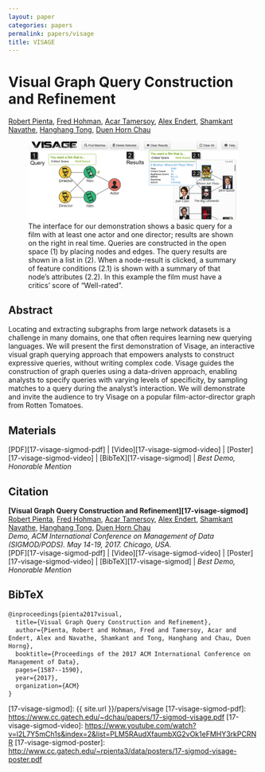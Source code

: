 ```yaml
---
layout: paper
categories: papers
permalink: papers/visage
title: VISAGE
---
```


# Visual Graph Query Construction and Refinement
[Robert Pienta][robert], [Fred Hohman][fred], [Acar Tamersoy][acar], [Alex Endert][alex], [Shamkant Navathe][navathe], [Hanghang Tong][hanghang], [Duen Horn Chau][polo]  

<figure>
     <img class="single" src="/images/papers/17-visage-sigmod.png">
    <figcaption class="single">
        The interface for our demonstration shows a basic query for a film with at least one actor and one director; results are shown on the right in real time.
        Queries are constructed in the open space (1) by placing nodes and edges.
        The query results are shown in a list in (2). When a node-result is clicked, a summary of feature conditions (2.1) is shown with a summary of that node’s attributes (2.2).
        In this example the film must have a critics’ score of “Well-rated”.
    </figcaption>
</figure>

## Abstract
Locating and extracting subgraphs from large network datasets is a challenge in many domains, one that often requires learning new querying languages.
We will present the first demonstration of Visage, an interactive visual graph querying approach that empowers analysts to construct expressive queries, without writing complex code. Visage guides the construction of graph queries using a data-driven approach, enabling analysts to specify queries with varying levels of specificity, by sampling matches to a query during the analyst’s interaction.
We will demonstrate and invite the audience to try Visage on a popular film-actor-director graph from Rotten Tomatoes.

## Materials
[PDF][17-visage-sigmod-pdf] | [Video][17-visage-sigmod-video] | [Poster][17-visage-sigmod-video] | [BibTeX][17-visage-sigmod] | *Best Demo, Honorable Mention*

## Citation
**[Visual Graph Query Construction and Refinement][17-visage-sigmod]**  
[Robert Pienta][robert], [Fred Hohman][fred], [Acar Tamersoy][acar], [Alex Endert][alex], [Shamkant Navathe][navathe], [Hanghang Tong][hanghang], [Duen Horn Chau][polo]  
*Demo, ACM International Conference on Management of Data (SIGMOD/PODS). May 14-19, 2017. Chicago, USA.*    
<span class="paper-misc">
[PDF][17-visage-sigmod-pdf] | [Video][17-visage-sigmod-video] | [Poster][17-visage-sigmod-video] | [BibTeX][17-visage-sigmod] | *Best Demo, Honorable Mention*
</span>

## BibTeX
```
@inproceedings{pienta2017visual,
  title={Visual Graph Query Construction and Refinement},
  author={Pienta, Robert and Hohman, Fred and Tamersoy, Acar and Endert, Alex and Navathe, Shamkant and Tong, Hanghang and Chau, Duen Horng},
  booktitle={Proceedings of the 2017 ACM International Conference on Management of Data},
  pages={1587--1590},
  year={2017},
  organization={ACM}
}
```

[robert]: https://www.cc.gatech.edu/~rpienta3/ "Robert Pienta"
[fred]: http://fredhohman.com "Fred Hohman"
[acar]: https://acartamersoy.github.io/ "Acar Tamersoy"
[alex]: http://va.gatech.edu/endert/ "Alex Endert"
[navathe]: https://en.wikipedia.org/wiki/Shamkant_Navathe "Shamkant Navathe"
[hanghang]: http://tonghanghang.org/ "Hang Hang Tong"
[polo]: http://www.cc.gatech.edu/~dchau/ "Polo Chau"

[17-visage-sigmod]: {{ site.url }}/papers/visage
[17-visage-sigmod-pdf]: https://www.cc.gatech.edu/~dchau/papers/17-sigmod-visage.pdf
[17-visage-sigmod-video]: https://www.youtube.com/watch?v=l2L7Y5mCh1s&index=2&list=PLM5RAudXfaumbXG2vOk1eFMHY3rkPCRNR
[17-visage-sigmod-poster]: http://www.cc.gatech.edu/~rpienta3/data/posters/17-sigmod-visage-poster.pdf